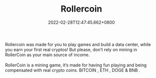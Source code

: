 ﻿---
title: "Rollercoin"
description: "Online Bitcoin Mining Simulator."
lead: "Online Bitcoin Mining Simulator."
date: 2022-02-28T12:47:45.662+0800
lastmod: 2022-02-28T12:47:45.662+0800
draft: false
featuredImage: ["100_rollercoin.png"]
score: "158"
status: "Live"
blockchain: ["Ethereum","Bitcoin","Polygon","Binance","Other"]
nft_support: "No"
free_to_play: "Yes"
play_to_earn: ["Crypto"]
website: "https://rollercoin.com/?utm_source=PlayToEarn.net&utm_medium=organic&utm_campaign=gamepage"
twitter: "https://twitter.com/rollercoin_com"
discord: "https://discord.com/invite/EDyWFmN"
telegram: "http://t.me/RollerCoin_official"
github: 
youtube: "https://www.youtube.com/channel/UCQqU59_ZGED9Hgm-SVmfisQ"
twitch: 
facebook: "https://www.facebook.com/rollercoin/"
instagram: 
reddit: 
medium: 
steam: 
gitbook: 
googleplay: 
appstore: 

  
    
categories: ["games"]
games: ["Arcade","Casual","Mining"]
toc: false
pinned: false
weight: 
---
Rollercoin was made for you to play games and build a data center, while you earn your first real cryptos! But please, don’t rely on mining in RollerCoin as your main source of income.<br> <br> RollerCoin is a mining game, it’s made for having fun playing and being compensated with real crypto coins. BITCOIN , ETH , DOGE &amp; BNB .